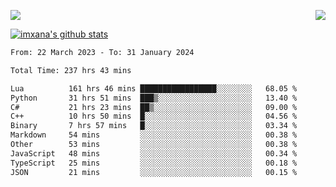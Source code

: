 <p>
  <a href="https://count.getloli.com/"><img src="https://count.getloli.com/get/@xana.readme?theme=moebooru-h"></a>
  <img src="https://weather-icon.journeyad.repl.co/@hangzhou?v=1" align="right">
</p>


<a href="https://github.com/imxana"><img align="center" src="https://github-readme-stats.vercel.app/api?username=imxana&show_icons=true&include_all_commits=true&hide_border=tru&custom_title=imxana%27s%20Github%20Stats" alt="imxana's github stats" /></a> 

<!--START_SECTION:waka-->

```txt
From: 22 March 2023 - To: 31 January 2024

Total Time: 237 hrs 43 mins

Lua          161 hrs 46 mins █████████████████░░░░░░░░   68.05 %
Python       31 hrs 51 mins  ███▒░░░░░░░░░░░░░░░░░░░░░   13.40 %
C#           21 hrs 23 mins  ██▒░░░░░░░░░░░░░░░░░░░░░░   09.00 %
C++          10 hrs 50 mins  █░░░░░░░░░░░░░░░░░░░░░░░░   04.56 %
Binary       7 hrs 57 mins   █░░░░░░░░░░░░░░░░░░░░░░░░   03.34 %
Markdown     54 mins         ░░░░░░░░░░░░░░░░░░░░░░░░░   00.38 %
Other        53 mins         ░░░░░░░░░░░░░░░░░░░░░░░░░   00.38 %
JavaScript   48 mins         ░░░░░░░░░░░░░░░░░░░░░░░░░   00.34 %
TypeScript   25 mins         ░░░░░░░░░░░░░░░░░░░░░░░░░   00.18 %
JSON         21 mins         ░░░░░░░░░░░░░░░░░░░░░░░░░   00.15 %
```

<!--END_SECTION:waka-->
